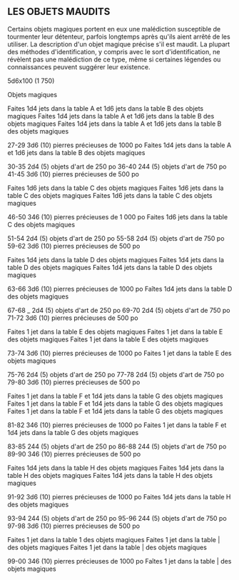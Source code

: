 ## LES OBJETS MAUDITS


Certains objets magiques portent en eux une malédiction
susceptible de tourmenter leur détenteur, parfois longtemps
après qu'ils aient arrêté de les utiliser. La description d'un
objet magique précise s'il est maudit. La plupart des méthodes
d'identification, y compris avec le sort d'identification, ne
révèlent pas une malédiction de ce type, même si certaines
légendes ou connaissances peuvent suggérer leur existence.

5d6x100 (1 750)

Objets magiques

Faites 1d4 jets dans la table A et 1d6 jets dans la table B des objets magiques
Faites 1d4 jets dans la table A et 1d6 jets dans la table B des objets magiques
Faites 1d4 jets dans la table A et 1d6 jets dans la table B des objets magiques

27-29 3d6 (10) pierres précieuses de 1000 po Faites 1d4 jets dans la table A et 1d6 jets dans la table B des objets magiques

30-35 2d4 (5) objets d'art de 250 po
36-40 244 (5) objets d'art de 750 po
41-45 3d6 (10) pierres précieuses de 500 po

Faites 1d6 jets dans la table C des objets magiques
Faites 1d6 jets dans la table C des objets magiques
Faites 1d6 jets dans la table C des objets magiques

46-50 346 (10) pierres précieuses de 1 000 po Faites 1d6 jets dans la table C des objets magiques

51-54 2d4 (5) objets d'art de 250 po
55-58 2d4 (5) objets d'art de 750 po
59-62 3d6 (10) pierres précieuses de 500 po

Faites 1d4 jets dans la table D des objets magiques
Faites 1d4 jets dans la table D des objets magiques
Faites 1d4 jets dans la table D des objets magiques

63-66 3d6 (10) pierres précieuses de 1000 po Faîtes 1d4 jets dans la table D des objets magiques

67-68 _ 2d4 (5) objets d'art de 250 po
69-70  2d4 (5) objets d'art de 750 po
71-72 3d6 (10) pierres précieuses de 500 po

Faites 1 jet dans la table E des objets magiques
Faites 1 jet dans la table E des objets magiques
Faites 1 jet dans la table E des objets magiques

73-74 3d6 (10) pierres précieuses de 1000 po Faites 1 jet dans la table E des objets magiques

75-76 2d4 (5) objets d'art de 250 po
77-78 2d4 (5) objets d'art de 750 po
79-80 3d6 (10) pierres précieuses de 500 po

Faites 1 jet dans la table F et 1d4 jets dans la table G des objets magiques
Faites 1 jet dans la table F et 1d4 jets dans la table G des objets magiques
Faites 1 jet dans la table F et 1d4 jets dans la table G des objets magiques

81-82 346 (10) pierres précieuses de 1000 po Faites 1 jet dans la table F et 1d4 jets dans la table G des objets magiques

83-85 244 (5) objets d'art de 250 po
86-88 244 (5) objets d'art de 750 po
89-90 346 (10) pierres précieuses de 500 po

Faites 1d4 jets dans la table H des objets magiques
Faites 1d4 jets dans la table H des objets magiques
Faites 1d4 jets dans la table H des objets magiques

91-92  3d6 (10) pierres précieuses de 1000 po Faites 1d4 jets dans la table H des objets magiques

93-94 244 (5) objets d'art de 250 po
95-96 244 (5) objets d'art de 750 po
97-98 3d6 (10) pierres précieuses de 500 po

Faites 1 jet dans la table 1 des objets magiques
Faites 1 jet dans la table | des objets magiques
Faites 1 jet dans la table | des objets magiques

99-00 346 (10) pierres précieuses de 1000 po Faîtes 1 jet dans la table | des objets magiques
